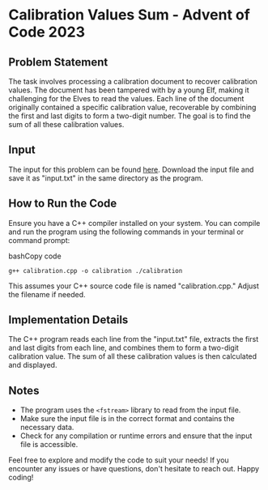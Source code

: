 Calibration Values Sum - Advent of Code 2023
============================================

Problem Statement
-----------------

The task involves processing a calibration document to recover calibration values. The document has been tampered with by a young Elf, making it challenging for the Elves to read the values. Each line of the document originally contained a specific calibration value, recoverable by combining the first and last digits to form a two-digit number. The goal is to find the sum of all these calibration values.

Input
-----

The input for this problem can be found [here](https://adventofcode.com/2023/day/1/input). Download the input file and save it as "input.txt" in the same directory as the program.

How to Run the Code
-------------------

Ensure you have a C++ compiler installed on your system. You can compile and run the program using the following commands in your terminal or command prompt:

bashCopy code

`g++ calibration.cpp -o calibration
./calibration`

This assumes your C++ source code file is named "calibration.cpp." Adjust the filename if needed.

Implementation Details
----------------------

The C++ program reads each line from the "input.txt" file, extracts the first and last digits from each line, and combines them to form a two-digit calibration value. The sum of all these calibration values is then calculated and displayed.

Notes
-----

-   The program uses the `<fstream>` library to read from the input file.
-   Make sure the input file is in the correct format and contains the necessary data.
-   Check for any compilation or runtime errors and ensure that the input file is accessible.

Feel free to explore and modify the code to suit your needs! If you encounter any issues or have questions, don't hesitate to reach out. Happy coding!